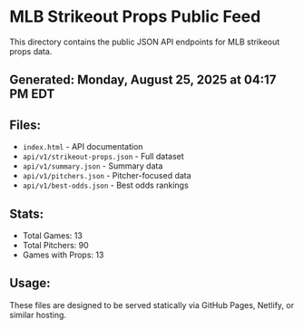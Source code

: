 # MLB Strikeout Props Public Feed

This directory contains the public JSON API endpoints for MLB strikeout props data.

## Generated: Monday, August 25, 2025 at 04:17 PM EDT

## Files:
- `index.html` - API documentation
- `api/v1/strikeout-props.json` - Full dataset
- `api/v1/summary.json` - Summary data
- `api/v1/pitchers.json` - Pitcher-focused data  
- `api/v1/best-odds.json` - Best odds rankings

## Stats:
- Total Games: 13
- Total Pitchers: 90
- Games with Props: 13

## Usage:
These files are designed to be served statically via GitHub Pages, Netlify, or similar hosting.

